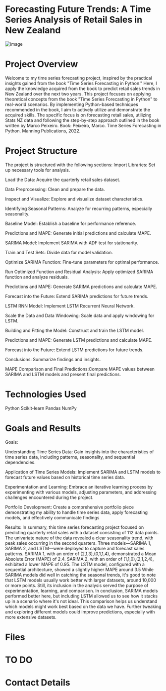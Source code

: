 # Forecasting Future Trends: A Time Series Analysis of Retail Sales in New Zealand

![image](https://github.com/BrunoPrincipi/TSA/assets/125404145/5ce40940-7bfc-474b-973e-93f7f305b193)

# Project Overview
Welcome to my time series forecasting project, inspired by the practical insights gained from the book "Time Series Forecasting in Python." Here, I apply the knowledge acquired from the book to predict retail sales trends in New Zealand over the next two years.
This project focuses on applying theoretical concepts from the book "Time Series Forecasting in Python" to real-world scenarios. By implementing Python-based techniques recommended in the book, I aim to actively utilize and demonstrate the acquired skills. The specific focus is on forecasting retail sales, utilizing Stats NZ data and following the step-by-step approach outlined in the book written by Marco Peixeiro.
Book: Peixeiro, Marco. Time Series Forecasting in Python. Manning Publications, 2022.

# Project Structure
The project is structured with the following sections:
Import Libraries: Set up necessary tools for analysis.

Load the Data: Acquire the quarterly retail sales dataset.

Data Preprocessing:	Clean and prepare the data.

Inspect and Visualize:	Explore and visualize dataset characteristics.

Identifying Seasonal Patterns:	Analyze for recurring patterns, especially seasonality.

Baseline Model:	Establish a baseline for performance reference.

Predictions and MAPE:	Generate initial predictions and calculate MAPE.

SARIMA Model:	Implement SARIMA with ADF test for stationarity.

Train and Test Sets:	Divide data for model validation.

Optimize SARIMA Function:	Fine-tune parameters for optimal performance.

Run Optimized Function and Residual Analysis:	Apply optimized SARIMA function and analyze residuals.

Predictions and MAPE:	Generate SARIMA predictions and calculate MAPE.

Forecast into the Future:	Extend SARIMA predictions for future trends.

LSTM RNN Model:	Implement LSTM Recurrent Neural Network.

Scale the Data and Data Windowing:	Scale data and apply windowing for LSTM.

Building and Fitting the Model:	Construct and train the LSTM model.

Predictions and MAPE:	Generate LSTM predictions and calculate MAPE.

Forecast into the Future:	Extend LSTM predictions for future trends.

Conclusions:	Summarize findings and insights.

MAPE Comparison and Final Predictions:Compare MAPE values between SARIMA and LSTM models and present final 
predictions.

# Technologies Used
Python
Scikit-learn
Pandas
NumPy
# Goals and Results
Goals:

Understanding Time Series Data: Gain insights into the characteristics of time series data, including patterns, seasonality, and sequential dependencies.

Application of Time Series Models: Implement SARIMA and LSTM models to forecast future values based on historical time series data.

Experimentation and Learning: Embrace an iterative learning process by experimenting with various models, adjusting parameters, and addressing challenges encountered during the project.

Portfolio Development: Create a comprehensive portfolio piece demonstrating my ability to handle time series data, apply forecasting models, and effectively communicate findings

Results:
In summary, this time series forecasting project focused on predicting quarterly retail sales with a dataset consisting of 112 data points. The univariate nature of the data revealed a clear seasonality trend, with peak sales occurring in the second quarters.
Three models—SARIMA 1, SARIMA 2, and LSTM—were deployed to capture and forecast sales patterns. SARIMA 1, with an order of (2,1,3),(0,1,1,4), demonstrated a Mean Absolute Error (MAPE) of 2.4. SARIMA 2, with an order of (1,1,0),(2,1,2,4), exhibited a lower MAPE of 0.95. The LSTM model, configured with a sequential architecture, showed a slightly higher MAPE around 3.5
While SARIMA models did well in catching the seasonal trends, it's good to note that LSTM models usually work better with larger datasets, around 10,000 or more points. Still, its inclusion in the analysis served the purpose of experimentation, learning, and comparison.
In conclusion, SARIMA models performed better here, but including LSTM allowed us to see how it stacks up in a scenario where it's not ideal. This comparison helps us understand which models might work best based on the data we have. Further tweaking and exploring different models could improve predictions, especially with more extensive datasets.



# Files

# TO DO

# Contact Details
